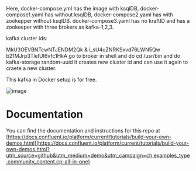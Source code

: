 Here,
docker-compose.yml has the image with ksqlDB,
docker-compose1.yaml has without ksqlDB,
docker-compose2.yaml has with zookepper without ksqlDB.
docker-compose3.yaml has no kraftID and has a zookeeper with three brokers as kafka-1,2,3.


kafka cluster ids:

MkU3OEVBNTcwNTJENDM2Qk  &  i_sU4uZNRKSxvd76LWN5Qw    b21MJrp3TleIUI6vfc1HkA
go to broker in shell and do     cd /usr/bin       and do      kafka-storage random-uuid
it creates new cluster id and can use it again to craete a new cluster.

This kafka in Docker setup is for free.


![image](../images/confluent-logo-300-2.png)
  
# Documentation

You can find the documentation and instructions for this repo at [https://docs.confluent.io/platform/current/tutorials/build-your-own-demos.html](https://docs.confluent.io/platform/current/tutorials/build-your-own-demos.html?utm_source=github&utm_medium=demo&utm_campaign=ch.examples_type.community_content.cp-all-in-one)
